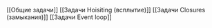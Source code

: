 [[Общие задачи]]
[[Задачи Hoisiting (всплытие)]]
[[Задачи Closures (замыкания)]]
[[Задачи Event loop]]
